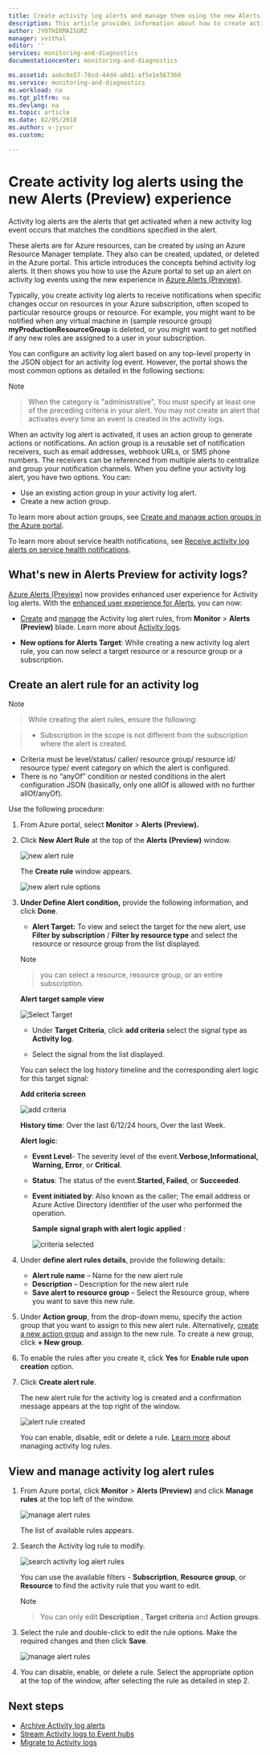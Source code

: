 ```yaml
---
title: Create activity log alerts and manage them using the new Alerts (Preview) experience in Azure Monitor| Microsoft Docs
description: This article provides information about how to create activity log alerts from Alerts (Preview) tab under Azure Monitor. This article details the new user experience for this feature.
author: JYOTHIRMAISURI
manager: vvithal
editor: ''
services: monitoring-and-diagnostics
documentationcenter: monitoring-and-diagnostics

ms.assetid: aabc0e57-78cd-44dd-a8d1-af5e1e567360
ms.service: monitoring-and-diagnostics
ms.workload: na
ms.tgt_pltfrm: na
ms.devlang: na
ms.topic: article
ms.date: 02/05/2018
ms.author: v-jysur
ms.custom:

---
```

# Create activity log alerts using the new Alerts (Preview) experience

Activity log alerts are the alerts that get activated when a new activity log event occurs that matches the conditions specified in the alert.

These alerts are for Azure resources, can be created by using an Azure Resource Manager template. They also can be created, updated, or deleted in the Azure portal. This article introduces the concepts behind activity log alerts. It then shows you how to use the Azure portal to set up an alert on activity log events using the new experience in [Azure Alerts (Preview)](monitoring-overview-unified-alerts.md).

Typically, you create activity log alerts to receive notifications when specific changes occur on resources in your Azure subscription, often scoped to particular resource groups or resource. For example, you might want to be notified when any virtual machine in (sample resource group) **myProductionResourceGroup** is deleted, or you might want to get notified if any new roles are assigned to a user in your subscription.

You can configure an activity log alert based on any top-level property in the JSON object for an activity log event. However, the portal shows the most common options as detailed in the following sections:

>[!NOTE]

> When the category is "administrative", You must specify at least one of the preceding criteria in your alert. You may not create an alert that activates every time an event is created in the activity logs.
>

When an activity log alert is activated, it uses an action group to generate actions or notifications. An action group is a reusable set of notification receivers, such as email addresses, webhook URLs, or SMS phone numbers. The receivers can be referenced from multiple alerts to centralize and group your notification channels. When you define your activity log alert, you have two options. You can:

* Use an existing action group in your activity log alert.
* Create a new action group.

To learn more about action groups, see [Create and manage action groups in the Azure portal](monitoring-action-groups.md).

To learn more about service health notifications, see [Receive activity log alerts on service health notifications](monitoring-activity-log-alerts-on-service-notifications.md).


## What's new in Alerts Preview for activity logs?

[Azure Alerts (Preview)](monitoring-overview-unified-alerts.md) now provides enhanced user experience for Activity log alerts. With the [enhanced user experience for Alerts](monitoring-overview-unified-alerts.md), you can now:

- [Create](#create-an-alert-rule-for-an-activity-log) and [manage](#view-and-manage-activity-log-alert-rules) the Activity log alert rules, from **Monitor** > **Alerts (Preview)** blade. Learn more about [Activity logs](monitoring-overview-activity-logs.md).

- **New options for Alerts Target**:  While creating a new activity log alert rule, you can now select a target resource or a resource group or a subscription.


## Create an alert rule for an activity log

> [!NOTE]

>  While creating the alert rules, ensure the following:

> - Subscription in the scope is not different from the subscription where the alert is created.
- Criteria must be level/status/ caller/ resource group/ resource id/ resource type/ event category on which the alert is configured.
- There is no  “anyOf” condition or nested conditions in the alert configuration JSON (basically, only one allOf is allowed with no further allOf/anyOf).


Use the following procedure:

1. From Azure portal, select **Monitor** > **Alerts (Preview).**
2. Click **New Alert Rule** at the top of the **Alerts (Preview)** window.

     ![new alert rule](./media/monitoring-activity-log-alerts-new-experience/create-new-alert-rule.png)

     The **Create rule** window appears.

      ![new alert rule options](./media/monitoring-activity-log-alerts-new-experience/create-new-alert-rule-options.png)

3. **Under Define Alert condition,** provide the following information, and click **Done**.

    - **Alert Target:** To view and select the target for the new alert, use **Filter by subscription** / **Filter by resource type** and select the resource or resource group from the list displayed.

    > [!NOTE]

    > you can select a resource, resource group, or an entire subscription.

    **Alert target sample view**

     ![Select Target](./media/monitoring-activity-log-alerts-new-experience/select-target.png)

    - Under **Target Criteria**, click **add criteria** select the signal type as **Activity log**.

    - Select the signal from the list displayed.

    You can select the log history timeline and the corresponding alert logic for this target signal:

    **Add criteria screen**

    ![add criteria](./media/monitoring-activity-log-alerts-new-experience/add-criteria.png)

    **History time**: Over the last 6/12/24 hours, Over the last Week.

    **Alert logic**:

     - **Event Level**- The severity level of the event.**Verbose,Informational, Warning, Error**, or **Critical**.
     - **Status**: The status of the event.**Started, Failed**, or **Succeeded**.
     - **Event initiated by**: Also known as the caller; The email address or Azure Active Directory identifier of the user who performed the operation.

        **Sample signal graph with alert logic applied** :

        ![ criteria selected](./media/monitoring-activity-log-alerts-new-experience/criteria-selected.png)

4. Under **define alert rules details**, provide the following details:

    - **Alert rule name** – Name for the new alert rule
    - **Description** – Description for the new alert rule
    - **Save alert to resource group** – Select the Resource group, where you want to save this new rule.

5. Under **Action group**, from the drop-down menu, specify the action group that you want to assign to this new alert rule. Alternatively, [create a new action group](monitoring-action-groups.md) and assign to the new rule. To create a new group, click **+ New group**.

6. To enable the rules after you create it, click **Yes** for **Enable rule upon creation** option.
7. Click **Create alert rule**.

    The new alert rule for the activity log is created and a confirmation message appears at the top right of the window.

    ![ alert rule created](./media/monitoring-activity-log-alerts-new-experience/alert-created.png)

    You can enable, disable, edit or delete a rule. [Learn more](#view-and-manage-activity-log-alert-rules) about managing activity log rules.

## View and manage activity log alert rules

1. From Azure portal, click **Monitor** > **Alerts (Preview)** and click **Manage rules** at the top left of the window.

    ![ manage alert rules](./media/monitoring-activity-log-alerts-new-experience/manage-alert-rules.png)

    The list of available rules appears.

2. Search the Activity log rule to modify.

    ![ search activity log alert rules](./media/monitoring-activity-log-alerts-new-experience/searth-activity-log-rule-to-edit.png)

    You can use the available filters - **Subscription**, **Resource group**, or **Resource** to find the activity rule that you want to edit.

    > [!NOTE]

    > You can only edit **Description** , **Target criteria** and **Action groups**.

3.  Select the rule and double-click to edit the rule options. Make the required changes and then click **Save**.

    ![ manage alert rules](./media/monitoring-activity-log-alerts-new-experience/activity-log-rule-edit-page.png)

4.  You can disable, enable, or delete a rule. Select the appropriate option at the top of the window, after selecting the rule as detailed in step 2.


## Next steps

- [Archive Activity log alerts](monitoring-archive-activity-log.md)
- [Stream Activity logs to Event hubs](monitoring-stream-activity-logs-event-hubs.md)
- [Migrate to Activity logs](monitoring-migrate-management-alerts.md)
